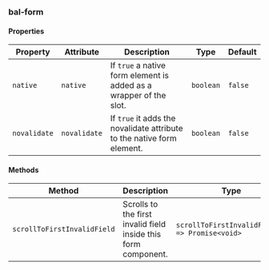 ### bal-form
 
#### Properties

| Property     | Attribute    | Description                                                            | Type      | Default |
| ------------ | ------------ | ---------------------------------------------------------------------- | --------- | ------- |
| `native`     | `native`     | If `true` a native form element is added as a wrapper of the slot.     | `boolean` | `false` |
| `novalidate` | `novalidate` | If `true` it adds the novalidate attribute to the native form element. | `boolean` | `false` |


#### Methods

| Method                      | Description                                                    | Type                                           |
| --------------------------- | -------------------------------------------------------------- | ---------------------------------------------- |
| `scrollToFirstInvalidField` | Scrolls to the first invalid field inside this form component. | `scrollToFirstInvalidField() => Promise<void>` |
 